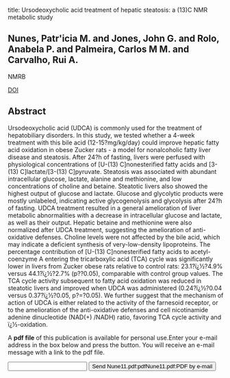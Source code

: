 title: Ursodeoxycholic acid treatment of hepatic steatosis: a (13)C NMR metabolic study

## Nunes, Patr'icia M. and Jones, John G. and Rolo, Anabela P. and Palmeira, Carlos M M. and Carvalho, Rui A.
NMRB

<a href="https://doi.org/10.1002/nbm.1672">DOI</a>

## Abstract
Ursodeoxycholic acid (UDCA) is commonly used for the treatment of hepatobiliary disorders. In this study, we tested whether a 4-week treatment with this bile acid (12-15?mg/kg/day) could improve hepatic fatty acid oxidation in obese Zucker rats - a model for nonalcoholic fatty liver disease and steatosis. After 24?h of fasting, livers were perfused with physiological concentrations of [U-(13) C]nonesterified fatty acids and [3-(13) C]lactate/[3-(13) C]pyruvate. Steatosis was associated with abundant intracellular glucose, lactate, alanine and methionine, and low concentrations of choline and betaine. Steatotic livers also showed the highest output of glucose and lactate. Glucose and glycolytic products were mostly unlabeled, indicating active glycogenolysis and glycolysis after 24?h of fasting. UDCA treatment resulted in a general amelioration of liver metabolic abnormalities with a decrease in intracellular glucose and lactate, as well as their output. Hepatic betaine and methionine were also normalized after UDCA treatment, suggesting the amelioration of anti-oxidative defenses. Choline levels were not affected by the bile acid, which may indicate a deficient synthesis of very-low-density lipoproteins. The percentage contribution of [U-(13) C]nonesterified fatty acids to acetyl-coenzyme A entering the tricarboxylic acid (TCA) cycle was significantly lower in livers from Zucker obese rats relative to control rats: 23.1?ï¿½?4.9% versus 44.1?ï¿½?2.7% (p?<?0.01). UDCA treatment did not alter significantly fatty acid oxidation in control rats, but improved significantly oxidation in Zucker obese rats to 46.0?ï¿½?6.1% (p?>?0.05), comparable with control group values. The TCA cycle activity subsequent to fatty acid oxidation was reduced in steatotic livers and improved when UDCA was administered (0.24?ï¿½?0.04 versus 0.37?ï¿½?0.05, p?=?0.05). We further suggest that the mechanism of action of UDCA is either related to the activity of the farnesoid receptor, or to the amelioration of the anti-oxidative defenses and cell nicotinamide adenine dinucleotide (NAD(+) /NADH) ratio, favoring TCA cycle activity and ï¿½-oxidation.

A <b>pdf file</b> of this publication is available for personal use.Enter your e-mail address in the box below and press the button. You will receive an e-mail message with a link to the pdf file.
<form action="sender.php">  <input type="text" name="email">  <input type="submit" value="Send Nune11.pdf:pdfNune11.pdf:PDF by e-mail"></form>